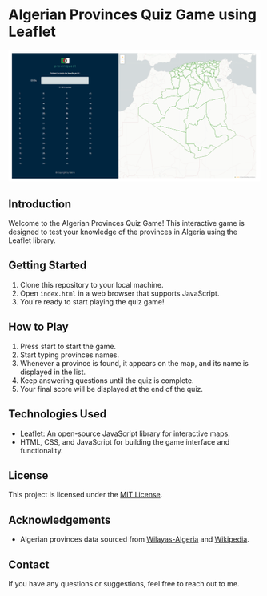 # Algerian Provinces Quiz Game using Leaflet

![Screenshot](screenshot.png)

## Introduction

Welcome to the Algerian Provinces Quiz Game! This interactive game is designed to test your knowledge of the provinces in Algeria using the Leaflet library.

## Getting Started

1. Clone this repository to your local machine.
2. Open `index.html` in a web browser that supports JavaScript.
3. You're ready to start playing the quiz game!

## How to Play

1. Press start to start the game.
2. Start typing provinces names.
3. Whenever a province is found, it appears on the map, and its name is displayed in the list.
4. Keep answering questions until the quiz is complete.
5. Your final score will be displayed at the end of the quiz.

## Technologies Used

- [Leaflet](https://leafletjs.com/): An open-source JavaScript library for interactive maps.
- HTML, CSS, and JavaScript for building the game interface and functionality.

## License

This project is licensed under the [MIT License](LICENSE).

## Acknowledgements

- Algerian provinces data sourced from [Wilayas-Algeria](https://github.com/iladan0/Wilayas-Algeria) and [Wikipedia](https://en.wikipedia.org/wiki/Provinces_of_Algeria).

## Contact

If you have any questions or suggestions, feel free to reach out to me.
